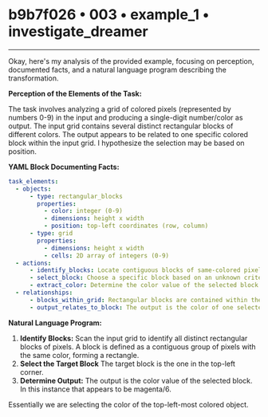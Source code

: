 # b9b7f026 • 003 • example_1 • investigate_dreamer

---
Okay, here's my analysis of the provided example, focusing on perception, documented facts, and a natural language program describing the transformation.

**Perception of the Elements of the Task:**

The task involves analyzing a grid of colored pixels (represented by numbers 0-9) in the input and producing a single-digit number/color as output. The input grid contains several distinct rectangular blocks of different colors. The output appears to be related to one specific colored block within the input grid. I hypothesize the selection may be based on position.

**YAML Block Documenting Facts:**



```yaml
task_elements:
  - objects:
      - type: rectangular_blocks
        properties:
          - color: integer (0-9)
          - dimensions: height x width
          - position: top-left coordinates (row, column)
      - type: grid
        properties:
          - dimensions: height x width
          - cells: 2D array of integers (0-9)
  - actions:
      - identify_blocks: Locate contiguous blocks of same-colored pixels.
      - select_block: Choose a specific block based on an unknown criterion.
      - extract_color: Determine the color value of the selected block.
  - relationships:
      - blocks_within_grid: Rectangular blocks are contained within the grid.
      - output_relates_to_block: The output is the color of one selected block.

```



**Natural Language Program:**

1. **Identify Blocks:** Scan the input grid to identify all distinct rectangular blocks of pixels. A block is defined as a contiguous group of pixels with the same color, forming a rectangle.
2. **Select the Target Block** The target block is the one in the top-left corner.
3. **Determine Output:** The output is the color value of the selected block. In this instance that appears to be magenta/6.

Essentially we are selecting the color of the top-left-most colored object.

